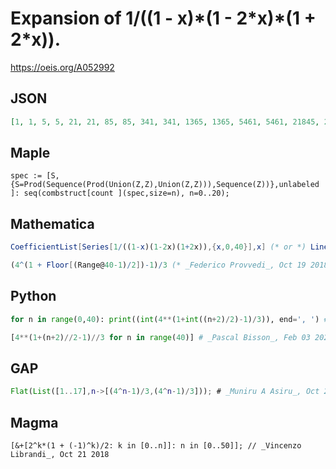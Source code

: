 # Expansion of 1/\(\(1 \- x\)\*\(1 \- 2\*x\)\*\(1 \+ 2\*x\)\)\.
https://oeis.org/A052992
## JSON
```JSON
[1, 1, 5, 5, 21, 21, 85, 85, 341, 341, 1365, 1365, 5461, 5461, 21845, 21845, 87381, 87381, 349525, 349525, 1398101, 1398101, 5592405, 5592405, 22369621, 22369621, 89478485, 89478485, 357913941, 357913941, 1431655765, 1431655765, 5726623061, 5726623061]
```
## Maple
```Maple
spec := [S,{S=Prod(Sequence(Prod(Union(Z,Z),Union(Z,Z))),Sequence(Z))},unlabeled ]: seq(combstruct[count ](spec,size=n), n=0..20);
```
## Mathematica
```Mathematica
CoefficientList[Series[1/((1-x)(1-2x)(1+2x)),{x,0,40}],x] (* or *) LinearRecurrence[{1,4,-4},{1,1,5},40] (* or *) With[{c= LinearRecurrence[ {5,-4},{1,5},20]},Riffle[c,c]] (* _Harvey P. Dale_, Sep 12 2015 *)
```
```Mathematica
(4^(1 + Floor[(Range@40-1)/2])-1)/3 (* _Federico Provvedi_, Oct 19 2018 *)
```
## Python
```Python
for n in range(0,40): print((int(4**(1+int((n+2)/2)-1)/3)), end=', ') # _Stefano Spezia_, Oct 19 2018
```
```Python
[4**(1+(n+2)//2-1)//3 for n in range(40)] # _Pascal Bisson_, Feb 03 2022
```
## GAP
```GAP
Flat(List([1..17],n->[(4^n-1)/3,(4^n-1)/3])); # _Muniru A Asiru_, Oct 21 2018
```
## Magma
```Magma
[&+[2^k*(1 + (-1)^k)/2: k in [0..n]]: n in [0..50]]; // _Vincenzo Librandi_, Oct 21 2018
```
